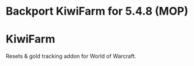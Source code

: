 # Backport KiwiFarm for 5.4.8 (MOP) 

# KiwiFarm
Resets &amp; gold tracking addon for World of Warcraft.
